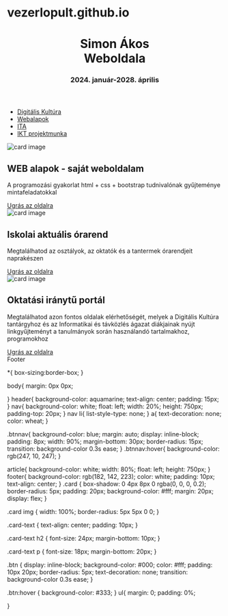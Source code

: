 # vezerlopult.github.io
<!DOCTYPE html>
<html lang="hu">

<head>
    <meta charset="UTF-8">
    <meta name="viewport" content="width=device-width, initial-scale=1.0">
    <title>SÁ weboldala</title>
    <link rel="stylesheet" href="stilus.css">
</head>

<body>
    <header>
        <h1>Simon Ákos <br> Weboldala</h1>
        <h3>2024. január-2028. április</h3>
    </header>
    <section>
        <nav>
            <ul>
                <li class="btnnav"><a href="https://sites.google.com/view/webalapok9a23/digikult" target="_blank">
                        Digitális Kultúra </a></li>
                <li class="btnnav"><a href="https://sites.google.com/view/webalapok9a23/webalapok"
                        target="_blank">Webalapok</a></li>
                <li class="btnnav"><a href="https://sites.google.com/view/webalapok9a23/ita" target="_blank">ITA</a>
                </li>
                <li class="btnnav"><a href="https://sites.google.com/view/webalapok9a23/" target="_blank">IKT
                        projektmunka</a></li>
            </ul>
        </nav>
        <article>
            </ul>
            <div class="card">
                <div class="card-text">
                    <img src="M:\PROGIALAPOK\1_WEBSZERKESZTÉS\cards\Képernyőkép 2024-01-25 094517.png" alt="card image">
                    <h2>WEB alapok - saját weboldalam</h2>
                    <p>A programozási gyakorlat html + css + bootstrap tudnivalónak gyűjteménye mintafeladatokkal</p>
                    <a href="https://sites.google.com/view/webalapok9a23" target="_blank" class="btn">Ugrás az oldalra</a>
                </div>
                <div class="card-text">
                    <img src="C:\Users\Alex\Desktop\vezerlopult\orarend.png" alt="card image">
                    <h2>Iskolai aktuális órarend</h2>
                    <p>Megtalálhatod az osztályok, az oktatók és a tantermek órarendjeit naprakészen</p>
                    <a href="https://akosassist.github.io/orarend.github.io/" target="_blank" class="btn">Ugrás az oldalra</a>
                </div>
                <div class="card-text">
                    <img src="C:\Users\Alex\Desktop\vezerlopult\digisulim.jpg" alt="card image">
                    <h2>Oktatási iránytű portál</h2>
                    <p>Megtalálhatod azon fontos oldalak elérhetőségét, melyek a Digitális Kultúra tantárgyhoz és az
                        Informatikai és távközlés ágazat diákjainak nyújt linkgyűjteményt a tanulmányok során
                        használandó tartalmakhoz, programokhoz</p>
                    <a href="https://digisulim.hu/" target="_blank" class="btn">Ugrás az oldalra</a>
                </div>
            </div>
        </article>
    </section>
    <footer>Footer</footer>
</body>

</html>

*{
    box-sizing:border-box;
}


body{
    margin: 0px 0px;
    
}
header{
    background-color: aquamarine;
    text-align: center;
    padding: 15px;
}
nav{
    background-color: white;
    float: left;
    width: 20%;
    height: 750px;
    padding-top: 20px;
}
nav li{
    list-style-type: none;
}
a{
    text-decoration: none;
    color: wheat;
}

.btnnav{
    background-color: blue;
    margin: auto;
    display: inline-block;
    padding: 8px;
    width: 90%;
    margin-bottom: 30px;
    border-radius: 15px;
    transition: background-color 0.3s ease;
}
.btnnav:hover{
    background-color: rgb(247, 10, 247);
}

article{
    background-color: white;
    width: 80%;
    float: left;
    height: 750px;
}
footer{
    background-color: rgb(182, 142, 223);
    color: white;
    padding: 10px;
    text-align: center;
}
.card {
    box-shadow: 0 4px 8px 0 rgba(0, 0, 0, 0.2);
    border-radius: 5px;
    padding: 20px;
    background-color: #fff;
    margin: 20px;
    display: flex;
  }
  
  .card img {
    width: 100%;
    border-radius: 5px 5px 0 0;
  }
  
  .card-text {
    text-align: center;
    padding: 10px;
  }
  
  .card-text h2 {
    font-size: 24px;
    margin-bottom: 10px;
  }
  
  .card-text p {
    font-size: 18px;
    margin-bottom: 20px;
  }
  
  .btn {
    display: inline-block;
    background-color: #000;
    color: #fff;
    padding: 10px 20px;
    border-radius: 5px;
    text-decoration: none;
    transition: background-color 0.3s ease;
  }
  
  .btn:hover {
    background-color: #333;
  }
  ul{
    margin: 0;
    padding: 0%;

  }
